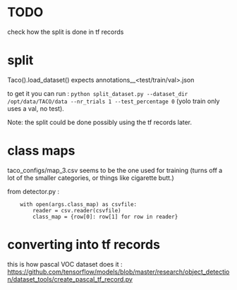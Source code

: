 
TODO
====

check how the split is done in tf records

split 
======

Taco().load_dataset() expects annotations_<int>_<test/train/val>.json

to get it you can run :
`python split_dataset.py --dataset_dir /opt/data/TACO/data --nr_trials 1 --test_percentage 0`
(yolo train only uses a val, no test).

Note: the split could be done possibly using the tf records later.

class maps
==========
taco_configs/map_3.csv seems to be the one used for training
(turns off a lot of the smaller categories, or things like cigarette butt.)

from detector.py :
```
    with open(args.class_map) as csvfile:
        reader = csv.reader(csvfile)
        class_map = {row[0]: row[1] for row in reader}
```

converting into tf records 
==========================

this is how pascal VOC dataset does it : https://github.com/tensorflow/models/blob/master/research/object_detection/dataset_tools/create_pascal_tf_record.py